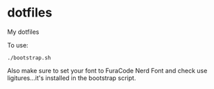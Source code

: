 dotfiles
========

My dotfiles

To use:
```
./bootstrap.sh
```

Also make sure to set your font to FuraCode Nerd Font and check use ligitures...it's installed in the bootstrap script.

